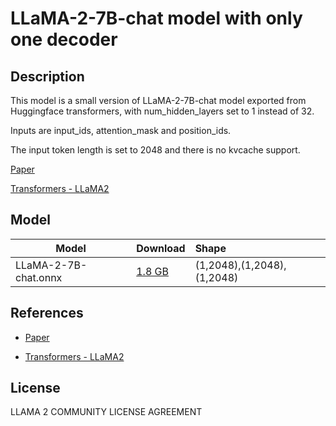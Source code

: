 # LLaMA-2-7B-chat model with only one decoder

## Description

This model is a small version of LLaMA-2-7B-chat model
exported from Huggingface transformers,
with num_hidden_layers set to 1 instead of 32.

Inputs are input_ids, attention_mask and position_ids.

The input token length is set to 2048 and there is no kvcache support.

[Paper](https://arxiv.org/abs/2307.09288)

[Transformers - LLaMA2](https://huggingface.co/docs/transformers/main/model_doc/llama2)

## Model

| Model                 | Download                       | Shape                      |
| ----------------------| :------------------------------| :--------------------------|
| LLaMA-2-7B-chat.onnx  | [1.8 GB](LLaMA-2-7B-chat.onnx) | (1,2048),(1,2048),(1,2048) |

## References

* [Paper](https://arxiv.org/abs/2307.09288)

* [Transformers - LLaMA2](https://huggingface.co/docs/transformers/main/model_doc/llama2)

## License

LLAMA 2 COMMUNITY LICENSE AGREEMENT
